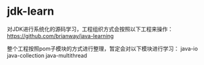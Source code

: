 # jdk-learn
对JDK进行系统化的源码学习，工程组织方式会按照以下工程来操作：
https://github.com/brianway/java-learning

整个工程按照pom子模块的方式进行整理，暂定会对以下模块进行学习：
java-io
java-collection
java-multithread
